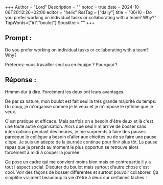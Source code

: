 +++
Author = "Lord"
Description = ""
notoc = true
date = 2024-10-06T20:12:26+02:00
editor = "helix"
RssTag = ["daily"]
title = "06/10 - Do you prefer working on individual tasks or collaborating with a team? Why?"
TopWords=["irl","boulot"]
Soustitre = ""
+++
## Prompt : 
Do you prefer working on individual tasks or collaborating with a team? Why?

Préferrez-vous travailler seul ou en équipe ? Pourquoi ?

## Réponse :
Hmmm dur à dire.
Forcément les deux ont leurs avantages.

De par sa nature, mon boulot est fait seul la très grande majorité du temps.
Du coup, je m'organise comme je le veux et je m'impose le rythme que je veux.

C'est pratique et efficace.
Mais parfois on a besoin d'être deux et là c'est une toute autre organisation.
Alors que seul il m'arrive de bosser sans interruptions pendant des heures, je me surprends à faire des pauses parceque le collègue a besoin d'aller aux chiottes ou de se faire une pause clope.
Je suis un adepte de la journée continue pour finir plus tôt.
La pause repas que je prends au moment le plus opportun se retrouve alors forcément à midi à couper la journée.

Ça pose un cadre qui me convient moins bien mais en contrepartie il y a tout l'aspect social.
Discuter du boulot mais surtout d'autre chose c'est cool.
Voir des façons de bosser différentes et surtout pouvoir collaborer.
Ça simplifie vraiment beaucoup la vie d'être à deux sur certaines tâches !

